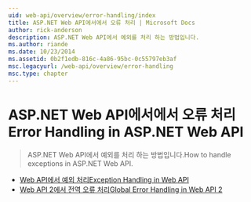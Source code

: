 ```yaml
---
uid: web-api/overview/error-handling/index
title: ASP.NET Web API에서에서 오류 처리 | Microsoft Docs
author: rick-anderson
description: ASP.NET Web API에서 예외를 처리 하는 방법입니다.
ms.author: riande
ms.date: 10/23/2014
ms.assetid: 0b2f1edb-816c-4a86-95bc-0c55797eb3af
msc.legacyurl: /web-api/overview/error-handling
msc.type: chapter
---
```

<a name="error-handling-in-aspnet-web-api"></a><span data-ttu-id="807a4-103">ASP.NET Web API에서에서 오류 처리</span><span class="sxs-lookup"><span data-stu-id="807a4-103">Error Handling in ASP.NET Web API</span></span>
====================
> <span data-ttu-id="807a4-104">ASP.NET Web API에서 예외를 처리 하는 방법입니다.</span><span class="sxs-lookup"><span data-stu-id="807a4-104">How to handle exceptions in ASP.NET Web API.</span></span>


- [<span data-ttu-id="807a4-105">Web API에서 예외 처리</span><span class="sxs-lookup"><span data-stu-id="807a4-105">Exception Handling in Web API</span></span>](exception-handling.md)
- [<span data-ttu-id="807a4-106">Web API 2에서 전역 오류 처리</span><span class="sxs-lookup"><span data-stu-id="807a4-106">Global Error Handling in Web API 2</span></span>](web-api-global-error-handling.md)

